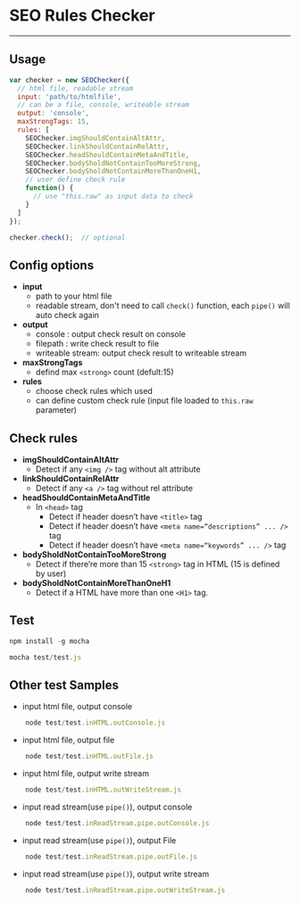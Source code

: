 # SEO Rules Checker

---

## Usage

```javascript
var checker = new SEOChecker({
  // html file, readable stream
  input: 'path/to/htmlfile',
  // can be a file, console, writeable stream
  output: 'console',
  maxStrongTags: 15,
  rules: [
    SEOChecker.imgShouldContainAltAttr,
    SEOChecker.linkShouldContainRelAttr,
    SEOChecker.headShouldContainMetaAndTitle,
    SEOChecker.bodySholdNotContainTooMoreStrong,
    SEOChecker.bodySholdNotContainMoreThanOneH1,
    // user define check rule
    function() {
      // use "this.raw" as input data to check
    }
  ]
});

checker.check();  // optional
```

## Config options

* **input**
  * path to your html file
  * readable stream, don't need to call `check()` function, each `pipe()` will auto check again
* **output**
  * console : output check result on console
  * filepath : write check result to file
  * writeable stream: output check result to writeable stream
* **maxStrongTags**
  * defind max `<strong>` count (defult:15)
* **rules**
  * choose check rules which used
  * can define custom check rule (input file loaded to `this.raw` parameter)

## Check rules

* **imgShouldContainAltAttr**
  * Detect if any `<img />` tag without alt attribute
* **linkShouldContainRelAttr**
  * Detect if any `<a />` tag without rel attribute
* **headShouldContainMetaAndTitle**
  * In `<head>` tag
    * Detect if header doesn’t have `<title>` tag
    * Detect if header doesn’t have `<meta name=“descriptions” ... />` tag
    * Detect if header doesn’t have `<meta name=“keywords” ... />` tag
* **bodySholdNotContainTooMoreStrong**
  * Detect if there’re more than 15 `<strong>` tag in HTML (15 is defined by user)
* **bodySholdNotContainMoreThanOneH1**
  * Detect if a HTML have more than one `<H1>` tag.

## Test

```javascript
npm install -g mocha

mocha test/test.js
```

## Other test Samples


* input html file, output console

```javascript
    node test/test.inHTML.outConsole.js
```

* input html file, output file

```javascript
    node test/test.inHTML.outFile.js
```

* input html file, output write stream

```javascript
    node test/test.inHTML.outWriteStream.js
```

* input read stream(use `pipe()`), output console

```javascript
    node test/test.inReadStream.pipe.outConsole.js
```

* input read stream(use `pipe()`), output File

```javascript
    node test/test.inReadStream.pipe.outFile.js
```

* input read stream(use `pipe()`), output write stream

```javascript
    node test/test.inReadStream.pipe.outWriteStream.js
```
